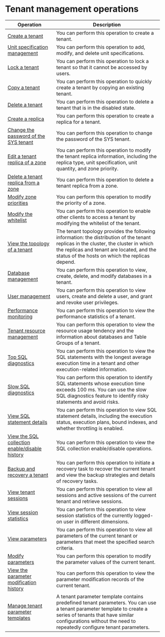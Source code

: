 # Tenant management operations

|                                              Operation                                              |                                                                                                              Description                                                                                                              |
|-----------------------------------------------------------------------------------------------------|---------------------------------------------------------------------------------------------------------------------------------------------------------------------------------------------------------------------------------------|
| [Create a tenant](200.manage-basic-tenant-operations/100.create-a-tenant-3.md)                                      | You can perform this operation to create a tenant.                                                                                                                                                                                    |
| [Unit specification management](200.manage-basic-tenant-operations/200.unit-specification-management.md)                        | You can perform this operation to add, modify, and delete unit specifications.                                                                                                                                                        |
| [Lock a tenant](200.manage-basic-tenant-operations/400.locked-tenants.md)                                        | You can perform this operation to lock a tenant so that it cannot be accessed by users.                                                                                                                                               |
| [Copy a tenant](200.manage-basic-tenant-operations/500.replication-tenant.md)                                        | You can perform this operation to quickly create a tenant by copying an existing tenant.                                                                                                                                              |
| [Delete a tenant](200.manage-basic-tenant-operations/600.delete-a-tenant.md)                                      | You can perform this operation to delete a tenant that is in the disabled state.                                                                                                                                                      |
| [Create a replica](200.manage-basic-tenant-operations/700.add-copy.md)                                     | You can perform this operation to create a replica for a tenant.                                                                                                                                                                      |
| [Change the password of the SYS tenant](200.manage-basic-tenant-operations/800.change-the-sysy-tenant-password.md)                | You can perform this operation to change the password of the SYS tenant.                                                                                                                                                              |
| [Edit a tenant replica of a zone](200.manage-basic-tenant-operations/900.edit-a-zone.md)                      | You can perform this operation to modify the tenant replica information, including the replica type, unit specification, unit quantity, and zone priority.                                                                            |
| [Delete a tenant replica from a zone](200.manage-basic-tenant-operations/1000.delete-a-replica-of-a-tenant-in-a-private-zone.md)                  | You can perform this operation to delete a tenant replica from a zone.                                                                                                                                                                |
| [Modify zone priorities](200.manage-basic-tenant-operations/1100.modify-a-zone-priority.md)                               | You can perform this operation to modify the priority of a zone.                                                                                                                                                                      |
| [Modify the whitelist](200.manage-basic-tenant-operations/1200.modify-whitelist.md)                                 | You can perform this operation to enable other clients to access a tenant by modifying the whitelist of the tenant.                                                                                                                   |
| [View the topology of a tenant](../500.tenant-functions/300.view-the-tenant-topology-1.md)                        | The tenant topology provides the following information: the distribution of the tenant replicas in the cluster, the cluster in which the replicas and tenant are located, and the status of the hosts on which the replicas depend.   |
| [Database management](../500.tenant-functions/400.database-management.md)                                  | You can perform this operation to view, create, delete, and modify databases in a tenant.                                                                                                                                             |
| [User management](../500.tenant-functions/500.user-management-under-a-mysqL-tenant.md)                 | You can perform this operation to view users, create and delete a user, and grant and revoke user privileges.                                                                                             |
| [Performance monitoring](../500.tenant-functions/700.performance-monitoring.md)                               | You can perform this operation to view the performance statistics of a tenant.                                                                                                                                                        |
| [Tenant resource management](../500.tenant-functions/800.tenant-resource-management.md)                           | You can perform this operation to view the resource usage tendency and the information about databases and Table Groups of a tenant.                                                                                                  |
| [Top SQL diagnostics](1000.sql-diagnostics/200.topsql-diagnostics.md)                                  | You can perform this operation to view the SQL statements with the longest average execution time in a tenant and other execution-related information.                                                                                |
| [Slow SQL diagnostics](1000.sql-diagnostics/300.slowsql-diagnostics.md)                                 | You can perform this operation to identify SQL statements whose execution time exceeds 100 ms. You can use the slow SQL diagnostics feature to identify risky statements and avoid risks.                                             |
| [View SQL statement details](1000.sql-diagnostics/500.view-sql-details.md)                           | You can perform this operation to view SQL statement details, including the execution status, execution plans, bound indexes, and whether throttling is enabled.                                                                      |
| [View the SQL collection enable/disable history](1000.sql-diagnostics/600.view-the-collection-switch-history.md)        | You can perform this operation to view the SQL collection enable/disable operations.                                                                                                                                                  |
| [Backup and recovery a tenant](1200.backup-and-recover-a-tenant/100.tenant-backup-and-recovery.md)                         | You can perform this operation to initiate a recovery task to recover the current tenant and view the backup strategies and details of recovery tasks.                                                                                |
| [View tenant sessions](1300.session-management/100.view-tenant-sessions-1.md)                                 | You can perform this operation to view all sessions and active sessions of the current tenant and retrieve sessions.                                                                                                                  |
| [View session statistics](1300.session-management/200.view-session-statistics-1.md)                              | You can perform this operation to view session statistics of the currently logged-on user in different dimensions.                                                                                                                    |
| [View parameters](1400.parameters/100.view-the-parameter-list-3.md)                                      | You can perform this operation to view all parameters of the current tenant or parameters that meet the specified search criteria.                                                                                                    |
| [Modify parameters](1400.parameters/200.modify-parameters-3.md)                                    | You can perform this operation to modify the parameter values of the current tenant.                                                                                                                                                  |
| [View the parameter modification history](1400.parameters/300.view-parameter-modification-history-3.md)              | You can perform this operation to view the parameter modification records of the current tenant.                                                                                                                                      |
| [Manage tenant parameter templates](../500.tenant-functions/1500.tenant-parameter-template-management.md)                    | A tenant parameter template contains predefined tenant parameters. You can use a tenant parameter template to create a series of tenants that have similar configurations without the need to repeatedly configure tenant parameters. |
